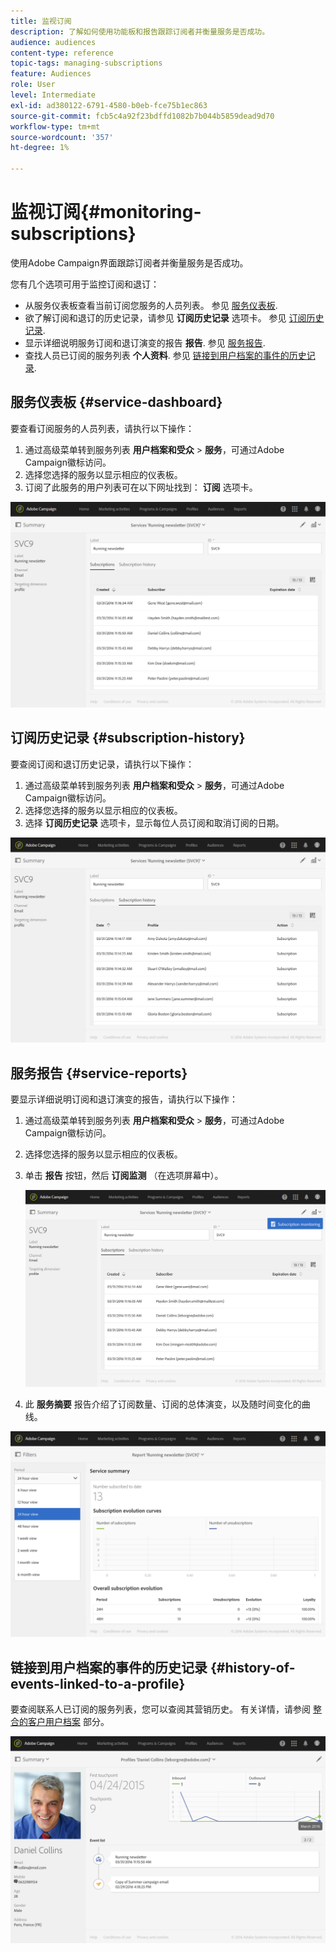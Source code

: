 ```yaml
---
title: 监视订阅
description: 了解如何使用功能板和报告跟踪订阅者并衡量服务是否成功。
audience: audiences
content-type: reference
topic-tags: managing-subscriptions
feature: Audiences
role: User
level: Intermediate
exl-id: ad380122-6791-4580-b0eb-fce75b1ec863
source-git-commit: fcb5c4a92f23bdffd1082b7b044b5859dead9d70
workflow-type: tm+mt
source-wordcount: '357'
ht-degree: 1%

---
```


# 监视订阅{#monitoring-subscriptions}

使用Adobe Campaign界面跟踪订阅者并衡量服务是否成功。

您有几个选项可用于监控订阅和退订：

* 从服务仪表板查看当前订阅您服务的人员列表。 参见 [服务仪表板](#service-dashboard).
* 欲了解订阅和退订的历史记录，请参见 **订阅历史记录** 选项卡。 参见 [订阅历史记录](#subscription-history).
* 显示详细说明服务订阅和退订演变的报告 **报告**. 参见 [服务报告](#service-reports).
* 查找人员已订阅的服务列表 **个人资料**. 参见 [链接到用户档案的事件的历史记录](#history-of-events-linked-to-a-profile).

## 服务仪表板 {#service-dashboard}

要查看订阅服务的人员列表，请执行以下操作：

1. 通过高级菜单转到服务列表 **用户档案和受众** > **服务**，可通过Adobe Campaign徽标访问。
1. 选择您选择的服务以显示相应的仪表板。
1. 订阅了此服务的用户列表可在以下网址找到： **订阅** 选项卡。

![](assets/lp_monitoring_subscriptions_1.png)

## 订阅历史记录 {#subscription-history}

要查阅订阅和退订历史记录，请执行以下操作：

1. 通过高级菜单转到服务列表 **用户档案和受众** > **服务**，可通过Adobe Campaign徽标访问。
1. 选择您选择的服务以显示相应的仪表板。
1. 选择 **订阅历史记录** 选项卡，显示每位人员订阅和取消订阅的日期。

![](assets/lp_monitoring_subscriptions_2.png)

## 服务报告 {#service-reports}

要显示详细说明订阅和退订演变的报告，请执行以下操作：

1. 通过高级菜单转到服务列表 **用户档案和受众** > **服务**，可通过Adobe Campaign徽标访问。
1. 选择您选择的服务以显示相应的仪表板。
1. 单击 **报告** 按钮，然后 **订阅监测** （在选项屏幕中）。

   ![](assets/lp_monitoring_subscriptions_3.png)

1. 此 **服务摘要** 报告介绍了订阅数量、订阅的总体演变，以及随时间变化的曲线。

![](assets/lp_monitoring_subscriptions_4.png)

## 链接到用户档案的事件的历史记录 {#history-of-events-linked-to-a-profile}

要查阅联系人已订阅的服务列表，您可以查阅其营销历史。 有关详情，请参阅 [整合的客户用户档案](../../audiences/using/integrated-customer-profile.md) 部分。

![](assets/lp_monitoring_subscriptions_5.png)
